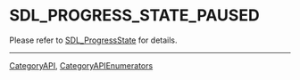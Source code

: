 # SDL_PROGRESS_STATE_PAUSED

Please refer to [SDL_ProgressState](SDL_ProgressState) for details.

----
[CategoryAPI](CategoryAPI), [CategoryAPIEnumerators](CategoryAPIEnumerators)

